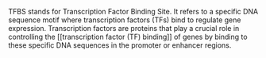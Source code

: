   
TFBS stands for Transcription Factor Binding Site. It refers to a specific DNA sequence motif where transcription factors (TFs) bind to regulate gene expression. Transcription factors are proteins that play a crucial role in controlling the [[transcription factor (TF) binding]] of genes by binding to these specific DNA sequences in the promoter or enhancer regions.